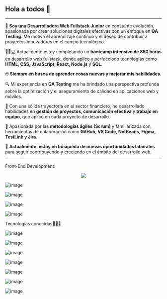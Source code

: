 ## Hola a todos 👋

---

🏫 **Soy una Desarrolladora Web Fullstack Junior** en constante evolución, apasionada por crear soluciones digitales efectivas con un enfoque en **QA Testing**. Me motiva el aprendizaje continuo y el deseo de contribuir a proyectos innovadores en el campo tecnológico.

🧑‍🎓💻 Actualmente estoy completando un **bootcamp intensivo de 850 horas** en desarrollo web fullstack, donde aplico y perfecciono tecnologías como **HTML, CSS, JavaScript, React, Node.js** y **SQL**.

🤓 **Siempre en busca de aprender cosas nuevas y mejorar mis habilidades**.

🔍 Mi experiencia en **QA Testing** me ha brindado una perspectiva profunda sobre la optimización y el aseguramiento de calidad en aplicaciones web y móviles.

🏦 Con una sólida trayectoria en el sector financiero, he desarrollado habilidades en **gestión de proyectos, comunicación efectiva** y **trabajo en equipo**, que aplico en cada proyecto de desarrollo.

🎯 Apasionada por las **metodologías ágiles (Scrum)** y familiarizada con herramientas de colaboración como **GitHub, VS Code, NetBeans, Figma, TestLink y Jira**.

🤔 **Actualmente, estoy en búsqueda de nuevas oportunidades laborales** para seguir contribuyendo y creciendo en el ámbito del desarrollo web.

---

Front-End Development:

<p align="center">
  <a href="https://github.com/user-attachments/assets/61424371-695c-4f48-a58c-1f3d1d0da784">
    <img src="https://skillicons.dev/![image](https://github.com/user-attachments/assets/61424371-695c-4f48-a58c-1f3d1d0da784)" />
  </a>
</p>

![image](https://github.com/user-attachments/assets/61424371-695c-4f48-a58c-1f3d1d0da784)

![image](https://github.com/user-attachments/assets/910884c9-4a82-4658-a034-f96ac51173cd)

![image](https://github.com/user-attachments/assets/7b91e3c0-87f4-4852-bec2-7542264de581)

![image](https://github.com/user-attachments/assets/4375c715-68c6-4732-abbd-32aa115235ba)


Tecnologías conocidas👨🏻‍💻

![image](https://github.com/user-attachments/assets/92af57d2-3f4d-4e68-a768-3497adef55f4)

![image](https://github.com/user-attachments/assets/9093af40-e71c-481f-ab1c-0b5a5f3d468d)

![image](https://github.com/user-attachments/assets/3d759d67-8c40-46ac-9b29-a6eae6d054cd)

![image](https://github.com/user-attachments/assets/671cc944-b82f-4eba-9383-6ca95e86119f)

![image](https://github.com/user-attachments/assets/5501646a-6b4b-41ec-b6f6-3d6a03426ae8)


![image](https://github.com/user-attachments/assets/e44586ac-a2ce-4493-82af-3b486337feac)

![image](https://github.com/user-attachments/assets/76c68939-c4ab-495c-904f-35182f05362b)








